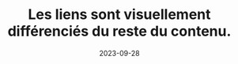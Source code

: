 ---
N: '135'
Rubrique: Liens
title: Les liens sont visuellement différenciés du reste du contenu. 
detail: Les liens sont visuellement différenciés du reste du contenu. 
categories: [" Liens"]
agrege: O4135-E043
opquast: '4 135'
indiceebook: '43'
description: "Règle n° 043"
weight:  043
actif: '1'
layout: rules
date: 2023-09-28
tags: ["", ""]
objectif: ["", ""]
Meo: ""
Controle: ""
Author: "Opquast"
steps: ["", ""]
---